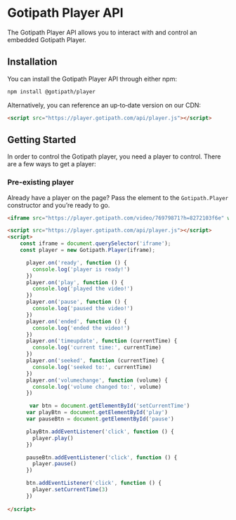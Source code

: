 # Gotipath Player API

The Gotipath Player API allows you to interact with and control an embedded Gotipath
Player.

## Installation

You can install the Gotipath Player API through either npm:

```bash
npm install @gotipath/player
```

Alternatively, you can reference an up‐to‐date version on our CDN:

```html
<script src="https://player.gotipath.com/api/player.js"></script>
```

## Getting Started

In order to control the Gotipath player, you need a player to control. There are a
few ways to get a player:

### Pre-existing player

Already have a player on the page? Pass the element to the `Gotipath.Player`
constructor and you’re ready to go.

```html
<iframe src="https://player.gotipath.com/video/76979871?h=8272103f6e" width="640" height="360" frameborder="0" allowfullscreen allow="autoplay; encrypted-media"></iframe>

<script src="https://player.gotipath.com/api/player.js"></script>
<script>
    const iframe = document.querySelector('iframe');
    const player = new Gotipath.Player(iframe);

      player.on('ready', function () {
        console.log('player is ready!')
      })
      player.on('play', function () {
        console.log('played the video!')
      })
      player.on('pause', function () {
        console.log('paused the video!')
      })
      player.on('ended', function () {
        console.log('ended the video!')
      })
      player.on('timeupdate', function (currentTime) {
        console.log('current time:', currentTime)
      })
      player.on('seeked', function (currentTime) {
        console.log('seeked to:', currentTime)
      })
      player.on('volumechange', function (volume) {
        console.log('volume changed to:', volume)
      })

       var btn = document.getElementById('setCurrentTime')
      var playBtn = document.getElementById('play')
      var pauseBtn = document.getElementById('pause')

      playBtn.addEventListener('click', function () {
        player.play()
      })

      pauseBtn.addEventListener('click', function () {
        player.pause()
      })

      btn.addEventListener('click', function () {
        player.setCurrentTime(3)
      })
   
</script>
```


